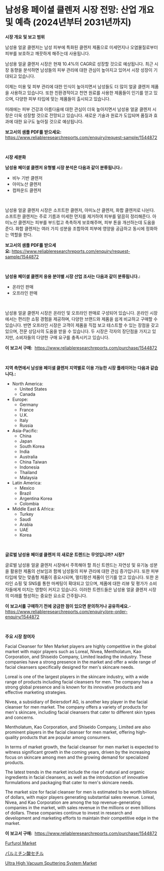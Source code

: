 <p><h1>남성용 페이셜 클렌저 시장 전망: 산업 개요 및 예측 (2024년부터 2031년까지)</h1></p><p><strong>시장 개요 및 보고 범위</strong></p>
<p><p>남성용 얼굴 클렌저는 남성 피부에 특화된 클렌저 제품으로 미세먼지나 오염물질로부터 피부를 보호하고 깨끗하게 해주는데 사용됩니다. </p><p>남성용 얼굴 클렌저 시장은 현재 10.4%의 CAGR로 성장할 것으로 예상됩니다. 최근 시장 동향을 분석하면 남성들의 피부 관리에 대한 관심이 높아지고 있어서 시장 성장이 기대되고 있습니다. </p><p>이제는 미용 및 피부 관리에 대한 인식이 높아지면서 남성들도 더 많이 얼굴 클렌저 제품을 사용하고 있습니다. 또한 친환경적이고 천연 원료를 사용한 제품들이 인기를 얻고 있으며, 다양한 피부 타입에 맞는 제품들이 출시되고 있습니다.</p><p>미래에는 피부 건강과 아름다움에 대한 관심이 더욱 높아지면서 남성용 얼굴 클렌저 시장은 더욱 성장할 것으로 전망되고 있습니다. 새로운 기술과 원료가 도입되며 품질과 효과에 대한 요구도 높아질 것으로 예상됩니다.</p></p>
<p><strong>보고서의 샘플 PDF를 받으세요:</strong> <a href="https://www.reliableresearchreports.com/enquiry/request-sample/1544872">https://www.reliableresearchreports.com/enquiry/request-sample/1544872</a></p>
<p>&nbsp;</p>
<p><strong>시장 세분화</strong></p>
<p><strong>남성용 페이셜 클렌저 유형별 시장 분석은 다음과 같이 분류됩니다.:</strong></p>
<p><ul><li>비누 기반 클렌저</li><li>아미노산 클렌저</li><li>컴파운드 클렌저</li></ul></p>
<p>&nbsp;</p>
<p><p>남성용 얼굴 클렌저 시장은 소프트한 클렌저, 아미노산 클렌저, 화합 클렌저로 나뉜다. 소프트한 클렌저는 주로 기름과 미세한 먼지를 제거하여 피부를 말끔히 정리해준다. 아미노산 클렌저는 피부를 부드럽고 촉촉하게 보호해주며, 피부 톤을 개선하는데 도움을 준다. 화합 클렌저는 여러 가지 성분을 조합하여 피부에 영양을 공급하고 동시에 정화하는 역할을 한다.</p></p>
<p><strong>보고서의 샘플 PDF를 받으세요:</strong>&nbsp;<a href="https://www.reliableresearchreports.com/enquiry/request-sample/1544872">https://www.reliableresearchreports.com/enquiry/request-sample/1544872</a></p>
<p>&nbsp;</p>
<p><strong> 남성용 페이셜 클렌저 응용 분야별 시장 산업 조사는 다음과 같이 분류됩니다.:</strong></p>
<p><ul><li>온라인 판매</li><li>오프라인 판매</li></ul></p>
<p>&nbsp;</p>
<p><p>남성용 얼굴 클렌저 시장은 온라인 및 오프라인 판매로 구성되어 있습니다. 온라인 시장에서는 편리한 쇼핑 경험을 제공하며, 다양한 브랜드와 제품을 쉽게 비교하고 구매할 수 있습니다. 반면 오프라인 시장은 고객이 제품을 직접 보고 테스트할 수 있는 장점을 갖고 있으며, 전문 상담사의 도움을 받을 수 있습니다. 두 시장은 각자의 장단점을 가지고 있지만, 소비자들의 다양한 구매 요구를 충족시키고 있습니다.</p></p>
<p><strong>이 보고서 구매:</strong>&nbsp; <a href="https://www.reliableresearchreports.com/purchase/1544872">https://www.reliableresearchreports.com/purchase/1544872</a></p>
<p>&nbsp;</p>
<p><strong>지역 측면에서 남성용 페이셜 클렌저 지역별로 이용 가능한 시장 플레이어는 다음과 같습니다.:</strong></p>
<p><ul>
    <li>
        North America:
        <ul>
            <li>United States</li>
            <li>Canada</li>
        </ul>
    </li>
    <li>
        Europe:
        <ul>
            <li>Germany</li>
            <li>France</li>
            <li>U.K.</li>
            <li>Italy</li>
            <li>Russia</li>
        </ul>
    </li>
    <li>
        Asia-Pacific:
        <ul>
            <li>China</li>
            <li>Japan</li>
            <li>South Korea</li>
            <li>India</li>
            <li>Australia</li>
            <li>China Taiwan</li>
            <li>Indonesia</li>
            <li>Thailand</li>
            <li>Malaysia</li>
        </ul>
    </li>
    <li>
        Latin America:
        <ul>
            <li>Mexico</li>
            <li>Brazil</li>
            <li>Argentina Korea</li>
            <li>Colombia</li>
        </ul>
    </li>
    <li>
        Middle East & Africa:
        <ul>
            <li>Turkey</li>
            <li>Saudi</li>
            <li>Arabia</li>
            <li>UAE</li>
            <li>Korea</li>
        </ul>
    </li>
    </ul></p>
<p>&nbsp;</p>
<p><strong>글로벌 남성용 페이셜 클렌저 의 새로운 트렌드는 무엇입니까? 시장?</strong></p>
<p><p>글로벌 남성용 얼굴 클렌저 시장에서 주목해야 할 최신 트렌드는 자연성 및 유기농 성분을 활용한 제품의 선보임과 함께 남성들의 피부 관리에 대한 관심 증가입니다. 또한 피부 타입에 맞는 맞춤형 제품이 중요시되며, 멀티펑션 제품이 인기를 얻고 있습니다. 또한 온라인 쇼핑 및 SNS를 통한 마케팅이 확대되고 있으며, 제품에 대한 리뷰 및 평가가 소비자들에게 미치는 영향이 커지고 있습니다. 이러한 트렌드들은 남성용 얼굴 클렌저 시장의 미래를 형성하는 중요한 요소로 간주됩니다.</p></p>
<p><strong>이 보고서를 구매하기 전에 궁금한 점이 있으면 문의하거나 공유하세요.</strong>- <a href="https://www.reliableresearchreports.com/enquiry/pre-order-enquiry/1544872">https://www.reliableresearchreports.com/enquiry/pre-order-enquiry/1544872</a></p>
<p>&nbsp;</p>
<p><strong>주요 시장 참여자</strong></p>
<p><p>Facial Cleanser for Men Market players are highly competitive in the global market with major players such as Loreal, Nivea, Mentholatum, Kao Corporation, and Shiseido Company, Limited leading the industry. These companies have a strong presence in the market and offer a wide range of facial cleansers specifically designed for men's skincare needs.</p><p>Loreal is one of the largest players in the skincare industry, with a wide range of products including facial cleansers for men. The company has a strong global presence and is known for its innovative products and effective marketing strategies.</p><p>Nivea, a subsidiary of Beiersdorf AG, is another key player in the facial cleanser for men market. The company offers a variety of products for men's skincare, including facial cleansers that cater to different skin types and concerns.</p><p>Mentholatum, Kao Corporation, and Shiseido Company, Limited are also prominent players in the facial cleanser for men market, offering high-quality products that are popular among consumers.</p><p>In terms of market growth, the facial cleanser for men market is expected to witness significant growth in the coming years, driven by the increasing focus on skincare among men and the growing demand for specialized products.</p><p>The latest trends in the market include the rise of natural and organic ingredients in facial cleansers, as well as the introduction of innovative formulations and packaging that cater to men's skincare needs.</p><p>The market size for facial cleanser for men is estimated to be worth billions of dollars, with major players generating substantial sales revenue. Loreal, Nivea, and Kao Corporation are among the top revenue-generating companies in the market, with sales revenue in the millions or even billions of dollars. These companies continue to invest in research and development and marketing efforts to maintain their competitive edge in the market.</p></p>
<p><strong>이 보고서 구매:</strong>&nbsp;&nbsp;<a href="https://www.reliableresearchreports.com/purchase/1544872">https://www.reliableresearchreports.com/purchase/1544872</a></p>
<p><p><a href="https://extreme-scabiosa-c81.notion.site/Furfurol-Market-Size-Share-Trends-Analysis-Report-By-Application-Regional-Outlook-Competitive-S-a8b266d9c5a1475f9d35d2d4bf2f2d31">Furfurol Market</a></p><p><a href="https://github.com/EstaSprer20231/Market-Research-Report-List-1/blob/main/143036014661.md">パルミチン酸セチル</a></p><p><a href="https://github.com/Angelnienowdseej3e45z3p8c/Market-Research-Report-List-1/blob/main/ultra-high-vacuum-sputtering-system-market.md">Ultra High Vacuum Sputtering System Market</a></p></p>
